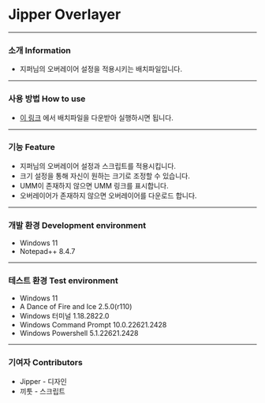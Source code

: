 # Jipper Overlayer
---
### 소개 Information
* 지퍼님의 오버레이어 설정을 적용시키는 배치파일입니다.
---
### 사용 방법 How to use
* [이 링크](https://github.com/Jongye0l/Jipper-Overlayer/releases/latest) 에서 배치파일을 다운받아 실행하시면 됩니다.
---
### 기능 Feature
* 지퍼님의 오버레이어 설정과 스크립트를 적용시킵니다.
* 크기 설정을 통해 자신이 원하는 크기로 조정할 수 있습니다.
* UMM이 존재하지 않으면 UMM 링크를 표시합니다.
* 오버레이어가 존재하지 않으면 오버레이어를 다운로드 합니다.
---
### 개발 환경 Development environment
* Windows 11
* Notepad++ 8.4.7
---
### 테스트 환경 Test environment
* Windows 11
* A Dance of Fire and Ice 2.5.0(r110)
* Windows 터미널 1.18.2822.0
* Windows Command Prompt 10.0.22621.2428
* Windows Powershell 5.1.22621.2428
---
### 기여자 Contributors
* Jipper - 디자인
* 끼툿 - 스크립트
